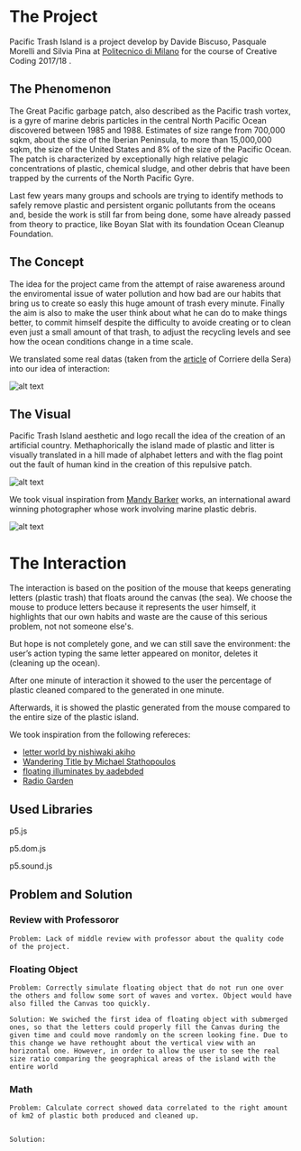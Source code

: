 # The Project
Pacific Trash Island is a project develop by Davide Biscuso, Pasquale Morelli and Silvia Pina at [Politecnico di Milano](http://www.polimi.it) for the course of Creative Coding 2017/18 .



## The Phenomenon
The Great Pacific garbage patch, also described as the Pacific trash vortex, is a gyre of marine debris particles in the central North Pacific Ocean discovered between 1985 and 1988. Estimates of size range from 700,000 sqkm, about the size of the Iberian Peninsula, to more than 15,000,000 sqkm, the size of the United States and 8% of the size of the Pacific Ocean.
The patch is characterized by exceptionally high relative pelagic concentrations of plastic, chemical sludge, and other debris that have been trapped by the currents of the North Pacific Gyre.

Last few years many groups and schools are trying to identify methods to safely remove plastic and persistent organic pollutants from the oceans and, beside the work is still far from being done, some have already passed from theory to practice, like Boyan Slat with its foundation Ocean Cleanup Foundation.



## The Concept
The idea for the project came from the attempt of raise awareness around the enviromental issue of water pollution and how bad are our habits that bring us to create so easly this huge amount of trash every minute. Finally the aim is also to make the user think about what he can do to make things better, to commit himself despite the difficulty to avoide creating or to clean even just a small amount of that trash, to adjust the recycling levels and see how the ocean conditions change in a time scale.

We translated some real datas (taken from the [article](http://www.corriere.it/ambiente/16_gennaio_20/plastica-oceano-peso-maggiore-pesci-2c73cafa-bf71-11e5-953f-faa14dcd94bb.shtml?refresh_ce-cp) of Corriere della Sera) into our idea of interaction:

![alt text](https://9roupnine.github.io/PacificTrashIsland/assets/translation.png)



## The Visual

Pacific Trash Island aesthetic and logo recall the idea of the creation of an artificial country.
Methaphorically the island made of plastic and litter is visually translated in a hill made of alphabet letters and with the flag point out the fault of human kind in the creation of this repulsive patch.

![alt text](https://9roupnine.github.io/PacificTrashIsland/assets/mood2.png)

We took visual inspiration from [Mandy Barker](http://mandy-barker.com/) works, an international award winning photographer whose work involving marine plastic debris.

![alt text](https://9roupnine.github.io/PacificTrashIsland/assets/mood1.png)



# The Interaction

The interaction is based on the position of the mouse that keeps generating letters (plastic trash) that floats around the canvas (the sea). We choose the mouse to produce letters because it represents the user himself, it highlights that our own habits and waste are the cause of this serious problem, not not someone else's.

But hope is not completely gone, and we can still save the environment: the user’s action typing the same letter appeared on monitor, deletes it (cleaning up the ocean).

After one minute of interaction it showed to the user the percentage of plastic cleaned compared to the generated in one minute. 

Afterwards, it is showed the plastic generated from the mouse compared to the entire size of the plastic island.

We took inspiration from the following refereces:
* [letter world by nishiwaki akiho](https://www.openprocessing.org/sketch/79781)
* [Wandering Title by Michael Stathopoulos](https://www.openprocessing.org/sketch/104881)
* [floating illuminates by aadebded](https://www.openprocessing.org/sketch/381214)
* [Radio Garden](http://radio.garden/live/)



## Used Libraries

p5.js

p5.dom.js

p5.sound.js



## Problem and Solution

### Review with Professoror

``
Problem: Lack of middle review with professor about the quality code of the project.
``

### Floating Object

``
Problem: Correctly simulate floating object that do not run one over the others and follow some sort of waves and vortex. Object would have also filled the Canvas too quickly.
``

``
Solution: We swiched the first idea of floating object with submerged ones, so that the letters could properly fill the Canvas during the given time and could move randomly on the screen looking fine.
Due to this change we have rethought about the vertical view with an horizontal one. However, in order to allow the user to see the real size ratio comparing the geographical areas of the island with the entire world  
``

### Math

```
Problem: Calculate correct showed data correlated to the right amount of km2 of plastic both produced and cleaned up.


```

```
Solution:
```
